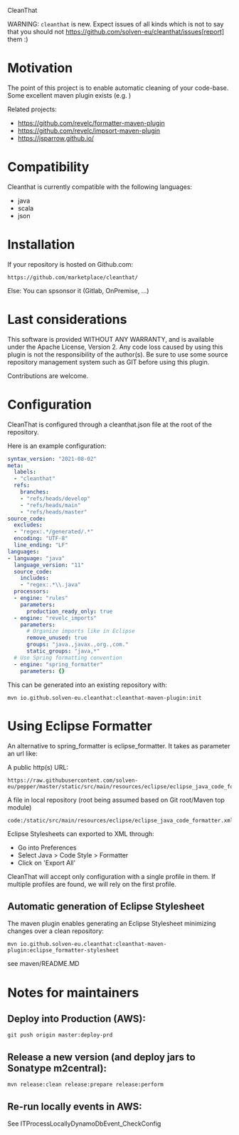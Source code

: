 CleanThat

WARNING: `cleanthat` is new. Expect issues of all kinds which is not to say that you should not
https://github.com/solven-eu/cleanthat/issues[report] them :)

# Motivation

The point of this project is to enable automatic cleaning of your code-base. Some excellent maven plugin exists (e.g. )

Related projects:

 - https://github.com/revelc/formatter-maven-plugin
 - https://github.com/revelc/impsort-maven-plugin
 - https://jsparrow.github.io/

# Compatibility

Cleanthat is currently compatible with the following languages:

 - java
 - scala 
 - json

# Installation

If your repository is hosted on Github.com:

    https://github.com/marketplace/cleanthat/
    
Else: You can spsonsor it (Gitlab, OnPremise, ...)

# Last considerations

This software is provided WITHOUT ANY WARRANTY, and is available under the Apache License, Version 2. Any code loss caused by using this plugin is not the responsibility of the author(s). Be sure to use some source repository management system such as GIT before using this plugin.

Contributions are welcome.

# Configuration

CleanThat is configured through a cleanthat.json file at the root of the repository.

Here is an example configuration:

```yaml
syntax_version: "2021-08-02"
meta:
  labels:
  - "cleanthat"
  refs:
    branches:
    - "refs/heads/develop"
    - "refs/heads/main"
    - "refs/heads/master"
source_code:
  excludes:
  - "regex:.*/generated/.*"
  encoding: "UTF-8"
  line_ending: "LF"
languages:
- language: "java"
  language_version: "11"
  source_code:
    includes:
    - "regex:.*\\.java"
  processors:
  - engine: "rules"
    parameters:
      production_ready_only: true
  - engine: "revelc_imports"
    parameters:
      # Organize imports like in Eclipse
      remove_unused: true
      groups: "java.,javax.,org.,com."
      static_groups: "java,*"
  # Use Spring formatting convention
  - engine: "spring_formatter"
    parameters: {}
```

This can be generated into an existing repository with:

    mvn io.github.solven-eu.cleanthat:cleanthat-maven-plugin:init

# Using Eclipse Formatter

An alternative to spring_formatter is eclipse_formatter. It takes as parameter an url like:

A public http(s) URL:

    https://raw.githubusercontent.com/solven-eu/pepper/master/static/src/main/resources/eclipse/eclipse_java_code_formatter.xml
    
A file in local repository (root being assumed based on Git root/Maven top module)
    
    code:/static/src/main/resources/eclipse/eclipse_java_code_formatter.xml

Eclipse Stylesheets can exported to XML through:

- Go into Preferences
- Select Java > Code Style > Formatter
- Click on 'Export All'

CleanThat will accept only configuration with a single profile in them. If multiple profiles are found, we will rely on the first profile.

## Automatic generation of Eclipse Stylesheet

The maven plugin enables generating an Eclipse Stylesheet minimizing changes over a clean repository:

    mvn io.github.solven-eu.cleanthat:cleanthat-maven-plugin:eclipse_formatter-stylesheet

see maven/README.MD

# Notes for maintainers

## Deploy into Production (AWS):

    git push origin master:deploy-prd

## Release a new version (and deploy jars to Sonatype m2central):

    mvn release:clean release:prepare release:perform

## Re-run locally events in AWS:

See ITProcessLocallyDynamoDbEvent_CheckConfig
